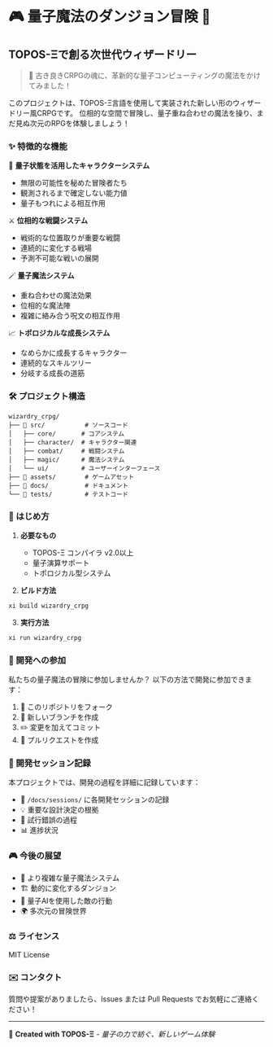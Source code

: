 # 🎮 量子魔法のダンジョン冒険 🏰
## TOPOS-Ξで創る次世代ウィザードリー

> 🌟 古き良きCRPGの魂に、革新的な量子コンピューティングの魔法をかけてみました！

このプロジェクトは、TOPOS-Ξ言語を使用して実装された新しい形のウィザードリー風CRPGです。
位相的な空間で冒険し、量子重ね合わせの魔法を操り、まだ見ぬ次元のRPGを体験しましょう！

### ✨ 特徴的な機能

🎲 **量子状態を活用したキャラクターシステム**
- 無限の可能性を秘めた冒険者たち
- 観測されるまで確定しない能力値
- 量子もつれによる相互作用

⚔️ **位相的な戦闘システム**
- 戦術的な位置取りが重要な戦闘
- 連続的に変化する戦場
- 予測不可能な戦いの展開

🪄 **量子魔法システム**
- 重ね合わせの魔法効果
- 位相的な魔法陣
- 複雑に絡み合う呪文の相互作用

📈 **トポロジカルな成長システム**
- なめらかに成長するキャラクター
- 連続的なスキルツリー
- 分岐する成長の道筋

### 🛠️ プロジェクト構造

```
wizardry_crpg/
├── 📁 src/           # ソースコード
│   ├── core/       # コアシステム
│   ├── character/  # キャラクター関連
│   ├── combat/     # 戦闘システム
│   ├── magic/      # 魔法システム
│   └── ui/         # ユーザーインターフェース
├── 📁 assets/        # ゲームアセット
├── 📁 docs/          # ドキュメント
└── 📁 tests/         # テストコード
```

### 🚀 はじめ方

1. **必要なもの**
   - TOPOS-Ξ コンパイラ v2.0以上
   - 量子演算サポート
   - トポロジカル型システム

2. **ビルド方法**
```bash
xi build wizardry_crpg
```

3. **実行方法**
```bash
xi run wizardry_crpg
```

### 👥 開発への参加

私たちの量子魔法の冒険に参加しませんか？ 以下の方法で開発に参加できます：

1. 🍴 このリポジトリをフォーク
2. 🌱 新しいブランチを作成
3. ✏️ 変更を加えてコミット
4. 🚀 プルリクエストを作成

### 📝 開発セッション記録

本プロジェクトでは、開発の過程を詳細に記録しています：
- 📁 `/docs/sessions/` に各開発セッションの記録
- 💡 重要な設計決定の根拠
- 🧪 試行錯誤の過程
- 📊 進捗状況

### 🎮 今後の展望

- 🌈 より複雑な量子魔法システム
- 🏗️ 動的に変化するダンジョン
- 🤖 量子AIを使用した敵の行動
- 🌍 多次元の冒険世界

### ⚖️ ライセンス

MIT License

### ✉️ コンタクト

質問や提案がありましたら、Issues または Pull Requests でお気軽にご連絡ください！

---
🎨 **Created with TOPOS-Ξ** - *量子の力で紡ぐ、新しいゲーム体験*
